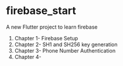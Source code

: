 # firebase_start

A new Flutter project to learn firebase
1. Chapter 1- Firebase Setup
2. Chapter 2- SH1 and SH256 key generation
3. Chapter 3- Phone Number Authentication
4. Chapter 4-

